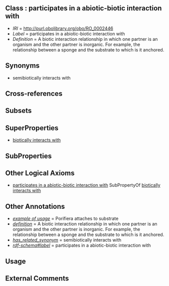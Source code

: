 
## Class : participates in a abiotic-biotic interaction with

 * *IRI* = http://purl.obolibrary.org/obo/RO_0002446
 * *Label* = participates in a abiotic-biotic interaction with
 * *Definition* = A biotic interaction relationship in which one partner is an organism and the other partner is inorganic. For example, the relationship between a sponge and the substrate to which is it anchored.

## Synonyms

 * semibiotically interacts with

## Cross-references


## Subsets


## SuperProperties

 * [biotically interacts with](../../RO/37/RO_0002437.md)

## SubProperties


## Other Logical Axioms

 * [participates in a abiotic-biotic interaction with](../../RO/46/RO_0002446.md) SubPropertyOf [biotically interacts with](../../RO/37/RO_0002437.md)

## Other Annotations

 * *[example of usage](../../IAO/12/IAO_0000112.md)* = Porifiera attaches to substrate
 * *[definition](../../IAO/15/IAO_0000115.md)* = A biotic interaction relationship in which one partner is an organism and the other partner is inorganic. For example, the relationship between a sponge and the substrate to which is it anchored.
 * *[has_related_synonym](../../ym/oboInOwl#hasRelatedSynonym.md)* = semibiotically interacts with
 * *[rdf-schema#label](../../el/rdf-schema#label.md)* = participates in a abiotic-biotic interaction with

## Usage


## External Comments


